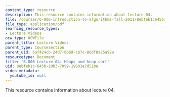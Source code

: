 ```yaml
---
content_type: resource
description: This resource contains information about lecture 04.
file: /courses/6-006-introduction-to-algorithms-fall-2011/8ebfeb1c645b10b3709919603e7d51be_MIT6_006F11_lec04.pdf
file_type: application/pdf
learning_resource_types:
- Lecture Videos
ocw_type: OCWFile
parent_title: Lecture Videos
parent_type: CourseSection
parent_uid: 6af424cb-24d7-0b69-cb7c-86df8a25a92a
resourcetype: Document
title: '6.006 Lecture 04: Heaps and heap sort'
uid: 8ebfeb1c-645b-10b3-7099-19603e7d51be
video_metadata:
  youtube_id: null
---
```

This resource contains information about lecture 04.

